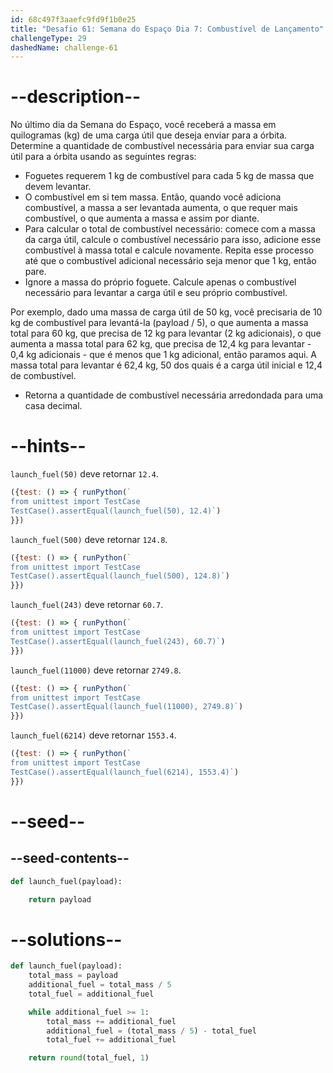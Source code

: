 ```yaml
---
id: 68c497f3aaefc9fd9f1b0e25
title: "Desafio 61: Semana do Espaço Dia 7: Combustível de Lançamento"
challengeType: 29
dashedName: challenge-61
---
```


# --description--

No último dia da Semana do Espaço, você receberá a massa em quilogramas (kg) de uma carga útil que deseja enviar para a órbita. Determine a quantidade de combustível necessária para enviar sua carga útil para a órbita usando as seguintes regras:

- Foguetes requerem 1 kg de combustível para cada 5 kg de massa que devem levantar.
- O combustível em si tem massa. Então, quando você adiciona combustível, a massa a ser levantada aumenta, o que requer mais combustível, o que aumenta a massa e assim por diante.
- Para calcular o total de combustível necessário: comece com a massa da carga útil, calcule o combustível necessário para isso, adicione esse combustível à massa total e calcule novamente. Repita esse processo até que o combustível adicional necessário seja menor que 1 kg, então pare.
- Ignore a massa do próprio foguete. Calcule apenas o combustível necessário para levantar a carga útil e seu próprio combustível.

Por exemplo, dado uma massa de carga útil de 50 kg, você precisaria de 10 kg de combustível para levantá-la (payload / 5), o que aumenta a massa total para 60 kg, que precisa de 12 kg para levantar (2 kg adicionais), o que aumenta a massa total para 62 kg, que precisa de 12,4 kg para levantar - 0,4 kg adicionais - que é menos que 1 kg adicional, então paramos aqui. A massa total para levantar é 62,4 kg, 50 dos quais é a carga útil inicial e 12,4 de combustível.

- Retorna a quantidade de combustível necessária arredondada para uma casa decimal.

# --hints--

`launch_fuel(50)` deve retornar `12.4`.

```js
({test: () => { runPython(`
from unittest import TestCase
TestCase().assertEqual(launch_fuel(50), 12.4)`)
}})
```

`launch_fuel(500)` deve retornar `124.8`.

```js
({test: () => { runPython(`
from unittest import TestCase
TestCase().assertEqual(launch_fuel(500), 124.8)`)
}})
```

`launch_fuel(243)` deve retornar `60.7`.

```js
({test: () => { runPython(`
from unittest import TestCase
TestCase().assertEqual(launch_fuel(243), 60.7)`)
}})
```

`launch_fuel(11000)` deve retornar `2749.8`.

```js
({test: () => { runPython(`
from unittest import TestCase
TestCase().assertEqual(launch_fuel(11000), 2749.8)`)
}})
```

`launch_fuel(6214)` deve retornar `1553.4`.

```js
({test: () => { runPython(`
from unittest import TestCase
TestCase().assertEqual(launch_fuel(6214), 1553.4)`)
}})
```

# --seed--

## --seed-contents--

```py
def launch_fuel(payload):

    return payload
```

# --solutions--

```py
def launch_fuel(payload):
    total_mass = payload
    additional_fuel = total_mass / 5
    total_fuel = additional_fuel

    while additional_fuel >= 1:
        total_mass += additional_fuel
        additional_fuel = (total_mass / 5) - total_fuel
        total_fuel += additional_fuel

    return round(total_fuel, 1)
```
